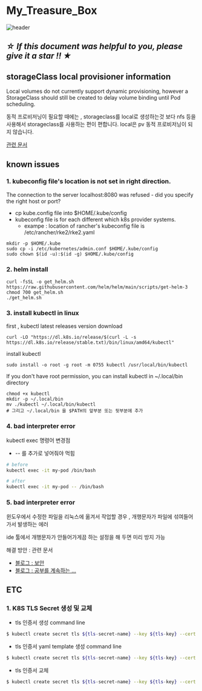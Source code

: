 # My_Treasure_Box
![header](https://capsule-render.vercel.app/api?type=waving&color=auto&height=300&section=header&text=%F0%9F%91%8BJINSEONG%20Treasure%20Box%E2%9C%8D&fontSize=50&animation=fadeIn&fontAlignY=38)

## ***☆ If this document was helpful to you, please give it a star !! ★***

## storageClass local provisioner information
Local volumes do not currently support dynamic provisioning, however a StorageClass should still be created to delay volume binding until Pod scheduling.

동적 프로비저닝이 필요할 때에는 , storageclass를 local로 생성하는것 보다 nfs 등을 사용해서 storageclass를 사용하는 편이 편합니다.
local은 pv 동적 프로비저닝이 되지 않습니다.

[관련 문서](https://kubernetes.io/docs/concepts/storage/storage-classes/#local)

## known issues
### 1. kubeconfig file's location is not set in right direction.
The connection to the server localhost:8080 was refused - did you specify the right host or port?

- cp kube.config file into $HOME/.kube/config
- kubeconfig file is for each different which k8s provider systems.
    - exampe : location of rancher's kubeconfig file is /etc/rancher/rke2/rke2.yaml

```
mkdir -p $HOME/.kube
sudo cp -i /etc/kubernetes/admin.conf $HOME/.kube/config
sudo chown $(id -u):$(id -g) $HOME/.kube/config
```
### 2. helm install
```
curl -fsSL -o get_helm.sh https://raw.githubusercontent.com/helm/helm/main/scripts/get-helm-3
chmod 700 get_helm.sh
./get_helm.sh
```
### 3. install kubectl in linux
first , kubectl latest releases version download
```
curl -LO "https://dl.k8s.io/release/$(curl -L -s https://dl.k8s.io/release/stable.txt)/bin/linux/amd64/kubectl"
```
install kubectl
```
sudo install -o root -g root -m 0755 kubectl /usr/local/bin/kubectl
```
If you don't have root permission, you can install kubectl in ~/.local/bin directory
```
chmod +x kubectl
mkdir -p ~/.local/bin
mv ./kubectl ~/.local/bin/kubectl
# 그리고 ~/.local/bin 을 $PATH의 앞부분 또는 뒷부분에 추가
```

### 4. bad interpreter error
kubectl exec 명령어 변경점
- -- 를 추가로 넣어줘야 먹힘
```bash
# before
kubectl exec -it my-pod /bin/bash

# after
kubectl exec -it my-pod -- /bin/bash
```

### 5. bad interpreter error
윈도우에서 수정한 파일을 리눅스에 옮겨서 작업할 경우 , 개행문자가 파일에 섞여들어가서 발생하는 에러

ide 툴에서 개행문자가 안들어가게끔 하는 설정을 해 두면 미리 방지 가능

해결 방안 :
관련 문서
- [블로그 : 보안](https://securus.tistory.com/entry/binbashM-bad-interpreter-%EA%B7%B8%EB%9F%B0-%ED%8C%8C%EC%9D%BC%EC%9D%B4%EB%82%98-%EB%94%94%EB%A0%89%ED%84%B0%EB%A6%AC%EA%B0%80-%EC%97%86%EC%8A%B5%EB%8B%88%EB%8B%A4)
- [블로그 : 공부를 계속하는 ...](https://haepyung88.tistory.com/213)

## ETC 
### 1. K8S TLS Secret 생성 및 교체
- tls 인증서 생성 command line
```bash
$ kubectl create secret tls ${tls-secret-name} --key ${tls-key} --cert ${tls-cert} -n ${namespace} --save-config
```

- tls 인증서 yaml template 생성 command line
```bash
$ kubectl create secret tls ${tls-secret-name} --key ${tls-key} --cert ${tls-cert} -n ${namespace} --dry-run=client -o yaml > secret.yaml
```

- tls 인증서 교체
```bash
$ kubectl create secret tls ${tls-secret-name} --key ${tls-key} --cert ${tls-cert} -n ${namespace} --dry-run=client -o yaml | kubectl apply -f -
```

